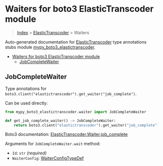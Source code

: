 # Waiters for boto3 ElasticTranscoder module

> [Index](..) > [ElasticTranscoder](.) > Waiters

Auto-generated documentation for
[ElasticTranscoder](https://boto3.amazonaws.com/v1/documentation/api/1.17.71/reference/services/elastictranscoder.html#ElasticTranscoder)
type annotations stubs module
[mypy_boto3_elastictranscoder](https://pypi.org/project/mypy-boto3-elastictranscoder/).

- [Waiters for boto3 ElasticTranscoder module](#waiters-for-boto3-elastictranscoder-module)
  - [JobCompleteWaiter](#jobcompletewaiter)

## JobCompleteWaiter

Type annotations for
`boto3.client("elastictranscoder").get_waiter("job_complete")`.

Can be used directly:

```python
from mypy_boto3_elastictranscoder.waiter import JobCompleteWaiter

def get_job_complete_waiter() -> JobCompleteWaiter:
    return boto3.client("elastictranscoder").get_waiter("job_complete")
```

Boto3 documentation:
[ElasticTranscoder.Waiter.job_complete](https://boto3.amazonaws.com/v1/documentation/api/1.17.71/reference/services/elastictranscoder.html#ElasticTranscoder.Waiter.job_complete)

Arguments for `JobCompleteWaiter.wait` method:

- `Id`: `str` *(required)*
- `WaiterConfig`: [WaiterConfigTypeDef](./type_defs.md#waiterconfigtypedef)
